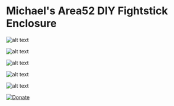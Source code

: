 # Michael's Area52 DIY Fightstick Enclosure

![alt text](https://lh3.googleusercontent.com/EvpMQxB6aB2SzmwbIFoUEkhAR5Ou9VplzWtvzrW8dVnKkv4RWqRNoJesNlcBNpxBiDRwmeZ2gCJH1mL5rfkonwKAWuU3ppA-FngI_eAvYSxt2iJMjNGZKUIezhQEV3mKic928zPZlOGFX-wF_85IUI0RnWmg6ru4KzmcR8_Iixpjyy1hvJUeT0oDbCz3oA1iXTEEvSYLtA9gB72DUrHyoCJYFN3Mxb7cZsyogNV33xVLXmsB80YhUQJN4qMbPQsAvItVHbfNjrWhq128Qk78r5dyht0GzQm-5g-FuZ2QtnbbNHNRBd-CJQ5Xs8cCLOmNzF-E9woJ37cFhxaHqLL_hzgNWOACQWRzN0NgnjB2Xzl5u-u_9SeEunjDb0nvB0ncuRTiHoqFuA_9mGyxA3zRE6ZaUIdoN6PRWLUjBBNaBgfq3NXZJW6nqBUTmUXAIvvCHIdWujJTjaxfhiGLe5hq-wKOHj1HutJtL1laLAIDtx-kOD25IVn7w7hYRckj5l0hpX8qg2Hyf_KX7uFpH5G5AcFc3EpqV0eI3cZCaBOi2GUmNa_q5m9X5kH6YUsIIQGOwtnG_F-oyVz0iaKgxg5xcfUTYwsIsbWnB38jpetsFiUXRctXbAh-D4BhuDUCQwnaXyYbFR13RPYfBiY1Rp3nwjED7LxY_GlZd1mGZKlPrS4gNyWpBdBdJvG9eg2BrIOkQ-ZcMrng7OsPErESwWeESMaOrtImFwCYgf9eGzYUlx-Hu5bGsVc6z7Ju0q8zMWBwGyKa4RvM6b07_cnNprOFt5QEpDxlNEOz812h-tkufbMAmhuycV6341xFDssM_23j729fXqHGDLSrEfzaWXzT9rrpnpWwqezQjcSGPiBUAP9uh8YPdRm5rnW74boeNkQ3PWxInx86ouQQL1xXPPAf7mxsy1VQG811q6CyA6LHPsN0JFC84_FYr770V_JXZn-9tfrdWB7K5UpU-t16upL565vyHXU8k54KBLNf_RGzPpFmy0EhJSwo_-Q=w1252-h939-s-no?authuser=1)

![alt text](https://lh3.googleusercontent.com/kbpPjYVWe7kTl7n5XK96ciYa5hj0QSCmnngUnXrHD7qx40jmSBBe_Pa63pzrVSHewNvRr2hAyuqo-k9uUgaIVCEhsKjENd4vOn1e8QGVMjvJdWN28u1fupRXpODlx-z12qNvac_eTTCR-wOaJcV8vPO3Ip0vwdbo9bW4pVXwwcXVd6QdHy1IHzB6SMW2Vbog0-i9CNv7LQxEzoXRafRjtgiCQ0NYdDp0J1WP_IOgAoL5-3aGHBaQ97fYOL29ZrZQbB-rjmplXszG1YY5t-tjWCIz7zT4SXfC7Oh6Ih5s8apMgheACa8bTmvlW0CANX2AOEE01CHpG9yNqHGwT_CluolBkZDI8GtF51v18xqr-IzNVBP9E8Fr3PQbsOhtB2BJnDja0HZgvCgeJuao_3bzc6mkexYHxMS5N_NWrtPYE9L8KxZSCDwOzMoJ0pa00ofwfQtMxpxKjHJEHobhrHpSP7EdkbSzVvIcJDz6_1jG_4AIsKn3jU3_1V2C-2Ca7c7Alw_Ial1n8kkWtNzHrExmzoQZw2wP7FN9QibVLE5WuoFTAMUMBhU2e32WpU9nMFhyqQyubnPB4c-CZ5Cu9e9MZ4uZ7HChnmR0PZG4wRcG6TRZu83cYGytZ4a9bUtkyXOFy64TTB2p6WeM6B4IPoklY7Q1iMOMJye6XD7JFcl1KW1NCK6fch7n6rO9MPrVkz0Ton-CP-BKH6CgXxRv0bCf4X1_Wj_Iz7HKjAgWXk1i90XzIg1Z8GxzMik_YblN1L3e5_sCx1t8wJ9RRnKzX6eMs48V4taVQma5FwFLa1bnhfsxnFw0PONZ3lSRTSdI1lyTxzi71TJ4Giqq-MrUjSxMo9btDtrjf1dGV42nQCGJET3UV7swZUxb43j01Jzsbc5KW3GhTgYfPaL1Kyx0fxX0GzxTltS4rzWHm1kb1Jpuy4zIIm48kRL9SDQWigi15IZRltrCoSbPhO2-eeOmhDiuAol7I30ehFULA_H22ajAUYWe2aWIoFL_f-s=w1252-h939-s-no?authuser=1)

![alt text](https://lh3.googleusercontent.com/gVDbY54YFd_76Qh53mdK55nqj2g9_RmcVPE_Bvvjv0_dY4n3RycpczsMLr_bCDcDU30JgZhOjhgIKyrlwZPoZF73z6xfhOrsJjBIpHsCcjahNO8AQseK4i1Ff4dDrIc4T9uW2BiA6QKjc9awrePzJ85bHj4NEMCmiYHJMMMBFnq2Q7eHPMr7m2pp72EkHPUcqd2sjOaPws8R_A7-gHJgNZB5gTVFp-3oncfi-Uc2Y8rnniXyJNxm8Au72_HuDtXPOtzxewCqWvxSJdlel0alGv7MyJu8iyoxDrLipLhsWU-izw_KVs2_7BffzmHcino-uT_UyLL2H1zVnTpurrehRvz9q4n9SmiEW9_CrwGYmIsDLxbO1qsqdtlnqTNzSdJLUI1hZhX1PZJZDBZJG9bG2Sp5fc7y5ILb-xowq3JbjeaLIF6XfyKc42RiLtMBpQlPgT6ISVuoHIuRcBaaGJe_pDbntMCMq6fO_03j7OXKC9hoTMxLEFnvTuMO8gV_wX0dTPQNh78cbqWF_bwKhxhhCRXduERs9a9KGbXOlueK2UeonHZ45ksGTQwO6IrnlG3SKqAhrgSet6TrmAdRP7qxfAXkRW5Gj85rO1_dNHUi0DuQS34WTo5XefGJFskYwZeOLXJxLxmVuZ9CLbEY84qEPeSfQwop_QgF_FDOg8J2Uu7xsSd_Fkqw6nicvBf1kzfrKCukwK8VsE4ubZDH7ssdhrKNIBvBK86IUp6w7XWXge5Q5d2z_vd8XJNp6-ORuEE240nhebf0-qH7UsZezu1NfyMhKB7m4j9kg9CNDcjN2ACmORwL7Wn3piNo6ZM1RmHRjckoZQkiXBYeLv47C4Qj6Sf8XFVaTbMusPW5zay9je7CuzTPaB050KB5Tf5HY0_wWdmEjaR9RE9_rrDgt931tKImhla_zCjLsL341gaooUQSi7wkW7yfl4726Nmt1fRcFzIHgBX21XNzi0VQcR3VmcAmC_PsLyF39uZKIlhCm47q5_g690h446I=w1252-h939-s-no?authuser=1)

![alt text](https://lh3.googleusercontent.com/ptz1kW1-DShw1vPftSGvwlDdpTgobygTFPEURpiFfR9vvXPzpEoA-Y6eAxBHrqgoDLhg_bqPEgjNJLEvyXhDpyohpAziikAqJb5dOOztjGmeC1Hg0yVzd24OqXaxML4DY2AodtWle7PDU-Tjbn2T40UBK_uSZVIQVjk0P8g-ZIQh3x53oHaum8ku2m0mA1KbWqdg0V0P7rySXThbmF1lOfhhjj1uIM0Vp2ySUG2iqAlZBIaZPiE0ngYfsqkh_uGxUL3rdiXueCzZhlKM1MClVWlqG_e7YIr2PEvlWPM7KSCQL8-v1sgzVCeMstz3s157q1Z38sG1vRiGPquuD--azgzge-22fpALHwhrteP5ImE__vcNAQu2TM6fgaZ4MYJ1zYXZ-Fk1UmvKD2_jQTCWm80RbGEp1nLC5ssJeig5rQN0tO4ebeFXhXr_CEg_FDr5GYNMBKlYAP3PScYT0b-H7OBE-0gPNCr0Bq_FsMnP4k-yLtmRo-LPEPQ3KVbLm21gqfNZA7q-Er5BfzO4q2-8VpYaZrwEAOcGnVhJ2C0OjwXzerTUYAsr4QMyr7yblqup2RNLukQpu5xmydlEtK6tnSYA6NE7rfiKIkbgiNzglfpNSmuxmTydfrXIn7rhw0Pw0oQV4gEHW5vNXdKYvrJlr6RR_y58Plrx5tYJE9rShtr8ekgWZ-rckfrSSBJ5w8u21gB7ookhdDHwyxaN6TwNegRFPRkgnMQMKz3BxySAcTvafIi0FYRsWIleJ_9JfUEX9NciJ-k5Vs5loasSB8K9XdP1ei64zmhEWUB_g7XSsUZIfpkvKlQjLmFNjoRjGgzPnjkWVGrP68tYYkkTsLph6LI68GwxV9HgaZmVOVt3vvjCFiGhKUNmJKQ6KfxjJlKZQIRmaCqt3TRS0d182EWiggSpAnpm2v_iHFxccNPChYnw938UiNE5Tb8e6W7v_56kvNsa-vvBUTr4lpaRIzNWkTAeVtLLQpofZH5aoiD_fZaPuP0Z1JmhP9g=w1252-h939-s-no?authuser=1)

![alt text](https://lh3.googleusercontent.com/YTqvEmpgiD-LsZGy-EgIusNQ_kTsbmkE6u2RinIBB6JKiB6Tr03cSyTc2i9drI-1NDtmemJ02AjdBXqCcpqLO-oXJT-MRNvHxY53pHOLBtvHyd7Q8uwzcYMWJpzoYjcOyi8Upt4337v34Ba2TrHK9b_Kayev1JadU3ZjocbHTnS2Y-TMNtEN2P_D3jihy5eX6SHuPIjdKAZMXEH8oiUi9QeZCz-ZJWElMqnwGeKBxXITaJdprqXKDyXdOs49Vxy3i82sjxv95NWyfu_n-8R5p-RgineHOXU6NCnHstU-DBXFuswkXX1ImVKJAjcB09yVeRlU5z2mtO3E1SHTB0p17ZGxLGfqHodqhwKz9bXdQwZc3JBSGQ7CibARSElFGUaB00V-sz5HIENGaz7OKpEbWvekWGLnrYxojvyQsDsXMZdaIEfYmMlG_jMAvu8t0lTH4mbAwyPMzIohcNKomYeoUgFD9VZjSrBPrOW51u2W5dAvAqR_MECsGJytO1bkv0tp8NQC87pcCW6ka9RcfOACkGpBYmc3ivA3asRWt8-Hmr7JBkM7wRsMFDT-Y7W_QIGDOTWufldN3orxVWaUJPZDw5F7-l2EEj4yaeVEMf3NnomL7DADvT5w_kWmx-a63TAhto9elCk_L7Es24HKuXDUdIxs5raPOz_loAxrfCpNkQGgfu7UWKRD-k-RVFFI7swLdLBRBpENK56dHOv9qzEEydix9-yDtpFq4-fWsonrIVrmNyu7f5kQmlOLIlfy_GHslJdFySObcMCv7POgiK7kABJJj6dZ0mpV8i52Vbxn23_aZqGyp0oBBMX4Wg6-0eG-n7VSqtYPjnDe5v4UdxCWr6xRv4oWw0591V60dM3AOIgpaiZnLRussUew_PVyEy2rRGJ94N3t_bNLFOY8ORM7Cx2Wgakz43L8xGMPlbt1_ICnEMVhYdPgNStvB32SC9LgqMGv58TobV_rj3XRDWBEuaVgsaBFDv-WUGqlSfkEWkz25PUn5MR7nz0=w704-h939-s-no?authuser=1)

[![Donate](https://img.shields.io/badge/Donate-PayPal-green.svg)](https://www.paypal.com/donate/?hosted_button_id=KNTG3GUQS668Q)
